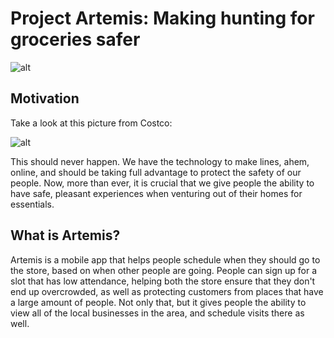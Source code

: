 

# Project Artemis: Making hunting for groceries safer
![alt](https://challengepost-s3-challengepost.netdna-ssl.com/photos/production/software_photos/001/061/104/datas/gallery.jpg)


## Motivation

Take a look at this picture from Costco:

![alt](https://cdn.abcotvs.com/dip/images/5991955_030620-kabc-costco-lines.jpg)

This should never happen. We have the technology to make lines, ahem, online, and should be taking full advantage to protect the safety of our people. Now, more than ever, it is crucial that we give people the ability to have safe, pleasant experiences when venturing out of their homes for essentials.

## What is Artemis?

Artemis is a mobile app that helps people schedule when they should go to the store, based on when other people are going. People can sign up for a slot that has low attendance, helping both the store ensure that they don't end up overcrowded, as well as protecting customers from places that have a large amount of people. Not only that, but it gives people the ability to view all of the local businesses in the area, and schedule visits there as well. 
